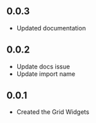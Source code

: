 ## 0.0.3

- Updated documentation

## 0.0.2

- Update docs issue
- Update import name

## 0.0.1

- Created the Grid Widgets
